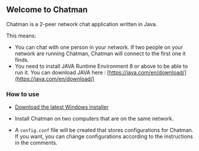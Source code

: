 ## Welcome to Chatman

Chatman is a 2-peer network chat application written in Java.

This means:

 - You can chat with one person in your network. If two people on your network are running Chatman, Chatman will connect to the first one it finds.
 - You need to install JAVA Runtime Environment 8 or above to be able to run it. You can download JAVA here : [https://java.com/en/download/](https://java.com/en/download/)

### How to use
 - [Download the latest Windows installer](https://github.com/pouriap/Chatman/releases/latest)

 - Install Chatman on two computers that are on the same network.

 - A `config.conf` file will be created that stores configurations for Chatman. If you want, you can change configurations according to the instructions in the comments.
